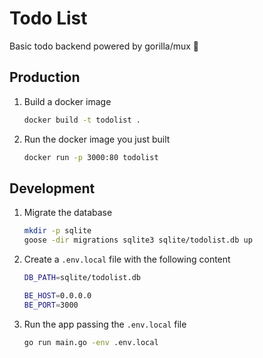 # Todo List

Basic todo backend powered by gorilla/mux 🦍

## Production

1. Build a docker image

    ```bash
    docker build -t todolist .
    ```

2. Run the docker image you just built

    ```bash
    docker run -p 3000:80 todolist
    ```

## Development

1. Migrate the database

    ```bash
    mkdir -p sqlite
    goose -dir migrations sqlite3 sqlite/todolist.db up
    ```

2. Create a `.env.local` file with the following content

    ```bash
    DB_PATH=sqlite/todolist.db

    BE_HOST=0.0.0.0
    BE_PORT=3000
    ```

3. Run the app passing the `.env.local` file

    ```bash
    go run main.go -env .env.local
    ```

